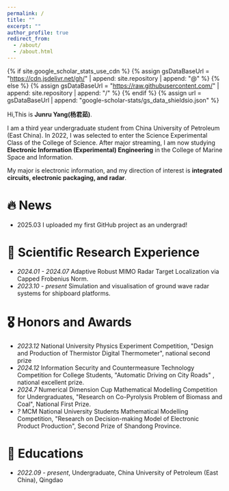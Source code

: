 ```yaml
---
permalink: /
title: ""
excerpt: ""
author_profile: true
redirect_from: 
  - /about/
  - /about.html
---
```


{% if site.google_scholar_stats_use_cdn %}
{% assign gsDataBaseUrl = "https://cdn.jsdelivr.net/gh/" | append: site.repository | append: "@" %}
{% else %}
{% assign gsDataBaseUrl = "https://raw.githubusercontent.com/" | append: site.repository | append: "/" %}
{% endif %}
{% assign url = gsDataBaseUrl | append: "google-scholar-stats/gs_data_shieldsio.json" %}

<span class='anchor' id='about-me'></span>

Hi,This is **Junru Yang(杨君茹)**.

I am a third year undergraduate student from China University of Petroleum (East China). In 2022, I was selected to enter the Science Experimental Class of the College of Science. After major streaming, I am now studying **Electronic Information (Experimental) Engineering** in the College of Marine Space and Information.

My major is electronic information, and my direction of interest is **integrated circuits, electronic packaging, and radar**.

# 🔥 News
- 2025.03 I uploaded my first GitHub project as an undergrad! 

# 📝 Scientific Research Experience
- *2024.01 - 2024.07* Adaptive Robust MIMO Radar Target Localization via Capped Frobenius Norm.
- *2023.10 - present* Simulation and visualisation of ground wave radar systems for shipboard platforms.


# 🎖 Honors and Awards
- *2023.12* National University Physics Experiment Competition, "Design and Production of Thermistor Digital Thermometer", national second prize
- *2024.12* Information Security and Countermeasure Technology Competition for College Students, "Automatic Driving on City Roads" , national excellent prize.
- *2024.7* Numerical Dimension Cup Mathematical Modelling Competition for Undergraduates, "Research on Co-Pyrolysis Problem of Biomass and Coal", National First Prize.
- *?* MCM National University Students Mathematical Modelling Competition, "Research on Decision-making Model of Electronic Product Production", Second Prize of Shandong Province.

# 📖 Educations
- *2022.09 - present*, Undergraduate, China University of Petroleum (East China), Qingdao
